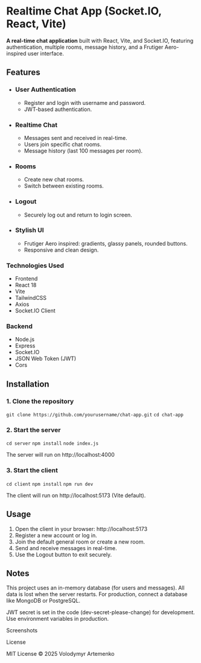 # Realtime Chat App (Socket.IO, React, Vite)

**A real-time chat application** built with React, Vite, and Socket.IO, featuring authentication, multiple rooms, message history, and a Frutiger Aero-inspired user interface.

## Features
- ### User Authentication
  - Register and login with username and password.
  - JWT-based authentication.

- ### Realtime Chat
  - Messages sent and received in real-time.
  - Users join specific chat rooms.
  - Message history (last 100 messages per room).

- ### Rooms
  - Create new chat rooms.
  - Switch between existing rooms.

- ### Logout
  - Securely log out and return to login screen.

- ### Stylish UI
  - Frutiger Aero inspired: gradients, glassy panels, rounded buttons.
  - Responsive and clean design.


### Technologies Used
- Frontend
- React 18
- Vite
- TailwindCSS
- Axios
- Socket.IO Client

### Backend
- Node.js
- Express
- Socket.IO
- JSON Web Token (JWT)
- Cors

## Installation
### 1. Clone the repository
`git clone https://github.com/yourusername/chat-app.git`
`cd chat-app`

### 2. Start the server
`cd server`
`npm install`
`node index.js`


The server will run on http://localhost:4000

### 3. Start the client
`cd client`
`npm install`
`npm run dev`


The client will run on http://localhost:5173
 (Vite default).

## Usage
1. Open the client in your browser: http://localhost:5173
2. Register a new account or log in.
3. Join the default general room or create a new room.
4. Send and receive messages in real-time.
5. Use the Logout button to exit securely.

## Notes

This project uses an in-memory database (for users and messages).
All data is lost when the server restarts. For production, connect a database like MongoDB or PostgreSQL.

JWT secret is set in the code (dev-secret-please-change) for development. Use environment variables in production.


Screenshots


License

MIT License © 2025 Volodymyr Artemenko
